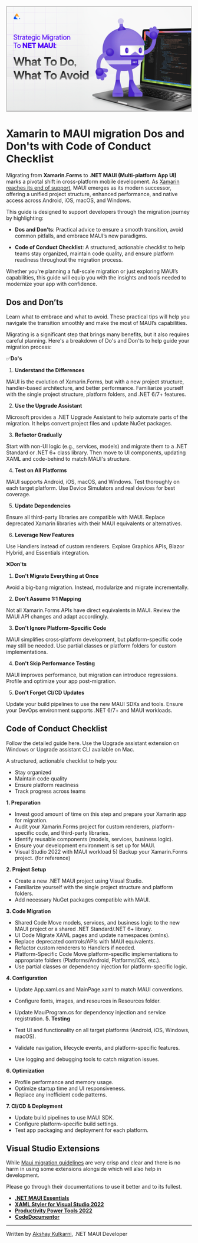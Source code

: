  [![PRs Welcome](banner.png)](https://www.zazz.io/)
# Xamarin to MAUI migration Dos and Don'ts with Code of Conduct Checklist
Migrating from **Xamarin.Forms** to **.NET MAUI (Multi-platform App UI)** marks a pivotal shift in cross-platform mobile development. As [Xamarin reaches its end of support](https://dotnet.microsoft.com/en-us/platform/support/policy/xamarin), MAUI emerges as its modern successor, offering a unified project structure, enhanced performance, and native access across Android, iOS, macOS, and Windows.

This guide is designed to support developers through the migration journey by highlighting:

* **Dos and Don’ts**: Practical advice to ensure a smooth transition, avoid common pitfalls, and embrace MAUI’s new paradigms.


* **Code of Conduct Checklist**: A structured, actionable checklist to help teams stay organized, maintain code quality, and ensure platform readiness throughout the migration process.

Whether you're planning a full-scale migration or just exploring MAUI’s capabilities, this guide will equip you with the insights and tools needed to modernize your app with confidence.

## **Dos and Don’ts**
Learn what to embrace and what to avoid. These practical tips will help you navigate the transition smoothly and make the most of MAUI’s capabilities.

Migrating is a significant step that brings many benefits, but it also requires careful planning. Here's a breakdown of Do's and Don'ts to help guide your migration process:

✅**Do's**

1. **Understand the Differences**

MAUI is the evolution of Xamarin.Forms, but with a new project structure, handler-based architecture, and better performance. Familiarize yourself with the single project structure, platform folders, and .NET 6/7+ features.

2. **Use the Upgrade Assistant**

Microsoft provides a .NET Upgrade Assistant to help automate parts of the migration. It helps convert project files and update NuGet packages.

3. **Refactor Gradually**

Start with non-UI logic (e.g., services, models) and migrate them to a .NET Standard or .NET 6+ class library. Then move to UI components, updating XAML and code-behind to match MAUI's structure.

4. **Test on All Platforms**

MAUI supports Android, iOS, macOS, and Windows. Test thoroughly on each target platform. Use Device Simulators and real devices for best coverage.

5. **Update Dependencies**

Ensure all third-party libraries are compatible with MAUI. Replace deprecated Xamarin libraries with their MAUI equivalents or alternatives.

6. **Leverage New Features**

Use Handlers instead of custom renderers. Explore Graphics APIs, Blazor Hybrid, and Essentials integration.

❌**Don'ts**

1. **Don't Migrate Everything at Once**

Avoid a big-bang migration. Instead, modularize and migrate incrementally.

2. **Don't Assume 1:1 Mapping**

Not all Xamarin.Forms APIs have direct equivalents in MAUI. Review the MAUI API changes and adapt accordingly.

3. **Don't Ignore Platform-Specific Code**

MAUI simplifies cross-platform development, but platform-specific code may still be needed. Use partial classes or platform folders for custom implementations.

4. **Don't Skip Performance Testing**

MAUI improves performance, but migration can introduce regressions. Profile and optimize your app post-migration.

5. **Don't Forget CI/CD Updates**

Update your build pipelines to use the new MAUI SDKs and tools. Ensure your DevOps environment supports .NET 6/7+ and MAUI workloads.

## Code of Conduct Checklist

Follow the detailed guide here. Use the Upgrade assistant extension on Windows or Upgrade assistant CLI available on Mac.

A structured, actionable checklist to help you:


* Stay organized
* Maintain code quality
* Ensure platform readiness
* Track progress across teams

**1. Preparation**

* Invest good amount of time on this step and prepare your Xamarin app for migration.
* Audit your Xamarin.Forms project for custom renderers, platform-specific code, and third-party libraries.
* Identify reusable components (models, services, business logic).
* Ensure your development environment is set up for MAUI.
* Visual Studio 2022 with MAUI workload 5) Backup your Xamarin.Forms project. (for reference)

**2. Project Setup**

* Create a new .NET MAUI project using Visual Studio.
* Familiarize yourself with the single project structure and platform folders.
* Add necessary NuGet packages compatible with MAUI.

**3. Code Migration**

* Shared Code Move models, services, and business logic to the new MAUI project or a shared .NET Standard/.NET 6+ library.
* UI Code Migrate XAML pages and update namespaces (xmlns).
* Replace deprecated controls/APIs with MAUI equivalents.
* Refactor custom renderers to Handlers if needed.
* Platform-Specific Code Move platform-specific implementations to appropriate folders (Platforms/Android, Platforms/iOS, etc.).
* Use partial classes or dependency injection for platform-specific logic.

**4. Configuration**


* Update App.xaml.cs and MainPage.xaml to match MAUI conventions.
* Configure fonts, images, and resources in Resources folder.
* Update MauiProgram.cs for dependency injection and service registration.
**5. Testing**

* Test UI and functionality on all target platforms (Android, iOS, Windows, macOS).
* Validate navigation, lifecycle events, and platform-specific features.
* Use logging and debugging tools to catch migration issues.

**6. Optimization**

* Profile performance and memory usage.
* Optimize startup time and UI responsiveness.
* Replace any inefficient code patterns.

**7. CI/CD & Deployment**

* Update build pipelines to use MAUI SDK.
* Configure platform-specific build settings.
* Test app packaging and deployment for each platform.

## Visual Studio Extensions
While [Maui migration guidelines](https://learn.microsoft.com/en-us/dotnet/maui/migration/) are very crisp and clear and there is no harm in using some extensions alongside which will also help in development.

Please go through their documentations to use it better and to its fullest.

* **[.NET MAUI Essentials](https://marketplace.visualstudio.com/items?itemName=MattLaceyLtd.MauiEssentials)**
* **[XAML Styler for Visual Studio 2022](https://marketplace.visualstudio.com/items?itemName=TeamXavalon.XAMLStyler2022)**
* **[Productivity Power Tools 2022](https://marketplace.visualstudio.com/items?itemName=VisualStudioPlatformTeam.ProductivityPowerPack2022)**
* **[CodeDocumentor](https://marketplace.visualstudio.com/items?itemName=DanTurco.CodeDocumentor)**
---
Written by [Akshay Kulkarni](https://github.com/ak47akshaykulkarni), .NET MAUI Developer